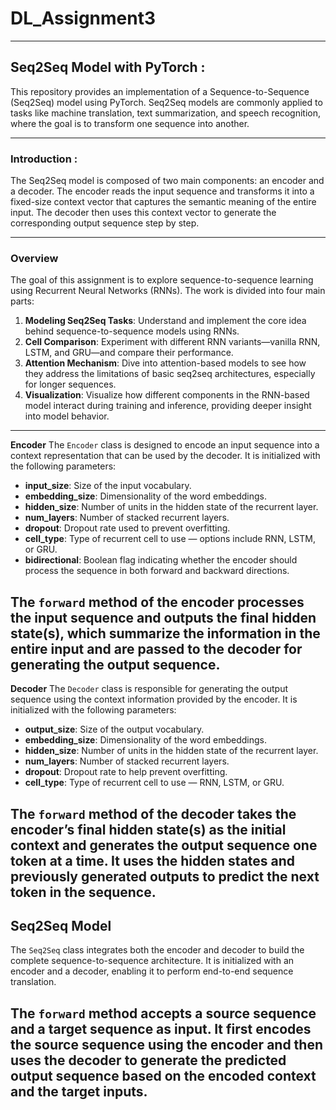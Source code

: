 # DL_Assignment3

---
## Seq2Seq Model with PyTorch :

This repository provides an implementation of a Sequence-to-Sequence (Seq2Seq) model using PyTorch. Seq2Seq models are commonly applied to tasks like machine translation, text summarization, and speech recognition, where the goal is to transform one sequence into another.

---
### Introduction :
The Seq2Seq model is composed of two main components: an encoder and a decoder. The encoder reads the input sequence and transforms it into a fixed-size context vector that captures the semantic meaning of the entire input. The decoder then uses this context vector to generate the corresponding output sequence step by step.

---

### Overview

The goal of this assignment is to explore sequence-to-sequence learning using Recurrent Neural Networks (RNNs). The work is divided into four main parts:

1. **Modeling Seq2Seq Tasks**: Understand and implement the core idea behind sequence-to-sequence models using RNNs.
2. **Cell Comparison**: Experiment with different RNN variants—vanilla RNN, LSTM, and GRU—and compare their performance.
3. **Attention Mechanism**: Dive into attention-based models to see how they address the limitations of basic seq2seq architectures, especially for longer sequences.
4. **Visualization**: Visualize how different components in the RNN-based model interact during training and inference, providing deeper insight into model behavior.
---
**Encoder**
The `Encoder` class is designed to encode an input sequence into a context representation that can be used by the decoder. It is initialized with the following parameters:

* **input\_size**: Size of the input vocabulary.
* **embedding\_size**: Dimensionality of the word embeddings.
* **hidden\_size**: Number of units in the hidden state of the recurrent layer.
* **num\_layers**: Number of stacked recurrent layers.
* **dropout**: Dropout rate used to prevent overfitting.
* **cell\_type**: Type of recurrent cell to use — options include RNN, LSTM, or GRU.
* **bidirectional**: Boolean flag indicating whether the encoder should process the sequence in both forward and backward directions.

The `forward` method of the encoder processes the input sequence and outputs the final hidden state(s), which summarize the information in the entire input and are passed to the decoder for generating the output sequence.
---
**Decoder**
The `Decoder` class is responsible for generating the output sequence using the context information provided by the encoder. It is initialized with the following parameters:

* **output\_size**: Size of the output vocabulary.
* **embedding\_size**: Dimensionality of the word embeddings.
* **hidden\_size**: Number of units in the hidden state of the recurrent layer.
* **num\_layers**: Number of stacked recurrent layers.
* **dropout**: Dropout rate to help prevent overfitting.
* **cell\_type**: Type of recurrent cell to use — RNN, LSTM, or GRU.

The `forward` method of the decoder takes the encoder’s final hidden state(s) as the initial context and generates the output sequence one token at a time. It uses the hidden states and previously generated outputs to predict the next token in the sequence.
---
**Seq2Seq Model**
---
The `Seq2Seq` class integrates both the encoder and decoder to build the complete sequence-to-sequence architecture. It is initialized with an encoder and a decoder, enabling it to perform end-to-end sequence translation.

The `forward` method accepts a source sequence and a target sequence as input. It first encodes the source sequence using the encoder and then uses the decoder to generate the predicted output sequence based on the encoded context and the target inputs.
---

